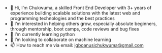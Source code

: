 - 👋 Hi, I’m Chukwuma, a skilled Front End Developer with 3+ years of experience building scalable solutions with the latest web and programming technologies and the best practices
- 👀 I’m interested in helping others grow, especially absolute beginners, through mentorship, boot camps, code reviews and bug fixes
- 🌱 I’m currently learning python 
- 💞️ I’m looking to collaborate on machine learning
- 📫 How to reach me via email: igboanusichukwuma@gmail.com

<!---
Chuks736/Chuks736 is a ✨ special ✨ repository because its `README.md` (this file) appears on your GitHub profile.
You can click the Preview link to take a look at your changes.
--->

